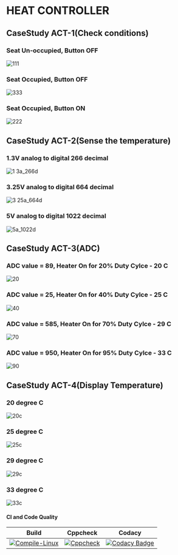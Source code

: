 # HEAT CONTROLLER

## CaseStudy ACT-1(Check conditions)
### Seat Un-occupied, Button OFF
![111](https://user-images.githubusercontent.com/81015406/116058768-c9c2df80-a69d-11eb-8467-5bbb4767d901.JPG)
### Seat Occupied, Button OFF
![333](https://user-images.githubusercontent.com/81015406/116058809-d7786500-a69d-11eb-9792-60fddee82437.JPG)
### Seat Occupied, Button ON
![222](https://user-images.githubusercontent.com/81015406/116058830-dc3d1900-a69d-11eb-8aa4-a764cc1a5999.JPG)

## CaseStudy ACT-2(Sense the temperature)
### 1.3V analog to digital 266 decimal
![1 3a_266d](https://user-images.githubusercontent.com/81015406/116377909-43d69e00-a82f-11eb-908b-cea18d6e3520.JPG)
### 3.25V analog to digital 664 decimal
![3 25a_664d](https://user-images.githubusercontent.com/81015406/116377904-43d69e00-a82f-11eb-959d-1fba9db9db3d.JPG)
### 5V analog to digital 1022 decimal
![5a_1022d](https://user-images.githubusercontent.com/81015406/116377895-42a57100-a82f-11eb-97ae-95e4983746bb.JPG)

## CaseStudy ACT-3(ADC)
### ADC value = 89, Heater On for 20% Duty Cylce - 20 C
![20](https://user-images.githubusercontent.com/81015406/116376127-957e2900-a82d-11eb-84c0-dcd6216ed61e.JPG)
### ADC value = 25, Heater On for 40% Duty Cylce - 25 C
![40](https://user-images.githubusercontent.com/81015406/116376133-96af5600-a82d-11eb-9c69-84105e65b507.JPG)
### ADC value = 585, Heater On for 70% Duty Cylce - 29 C
![70](https://user-images.githubusercontent.com/81015406/116376136-9747ec80-a82d-11eb-9167-6a35c9fc0c24.JPG)
### ADC value = 950, Heater On for 95% Duty Cylce - 33 C
![90](https://user-images.githubusercontent.com/81015406/116376139-9747ec80-a82d-11eb-8ce3-15a7a4af6475.JPG)

## CaseStudy ACT-4(Display Temperature)
### 20 degree C 
![20c](https://user-images.githubusercontent.com/81015406/116543659-c3399f80-a90b-11eb-8e12-5415b695d137.JPG)
### 25 degree C 
![25c](https://user-images.githubusercontent.com/81015406/116543662-c46acc80-a90b-11eb-9f5f-3dc4ea683619.JPG)
### 29 degree C 
![29c](https://user-images.githubusercontent.com/81015406/116543664-c46acc80-a90b-11eb-8759-006d7e624145.JPG)
### 33 degree C 
![33c](https://user-images.githubusercontent.com/81015406/116543666-c5036300-a90b-11eb-86ac-f0a7e3f64113.JPG)



#### CI and Code Quality
|Build|Cppcheck|Codacy|
|:--:|:--:|:--:|
[![Compile-Linux](https://github.com/prat7562/Prat_CaseStudy/actions/workflows/Compile-Linux.yml/badge.svg)](https://github.com/prat7562/Prat_CaseStudy/actions/workflows/Compile-Linux.yml)|[![Cppcheck](https://github.com/prat7562/Prat_CaseStudy/actions/workflows/Cppcheck.yml/badge.svg)](https://github.com/prat7562/Prat_CaseStudy/actions/workflows/Cppcheck.yml)|[![Codacy Badge](https://app.codacy.com/project/badge/Grade/96e7537a41184936bac1efd9c2277903)](https://www.codacy.com/gh/prat7562/Prat_CaseStudy/dashboard?utm_source=github.com&amp;utm_medium=referral&amp;utm_content=prat7562/Prat_CaseStudy&amp;utm_campaign=Badge_Grade)|
